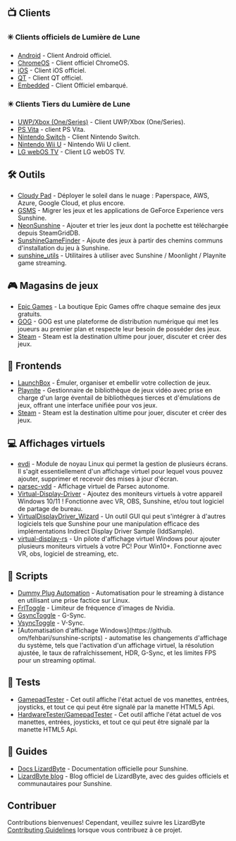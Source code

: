 <!--lint disable awesome-heading awesome-toc double-link-->

<div align="center" style="display: none;">
  <img src="/assets/banner.png" />
  <h1 align="center">Ensoleillement incroyable</h1>
  <h4 align="center">Une collection de Scripts, d'Outils, de Guides et de Logiciels de Compagnon</h4>
</div>

<div align="center" style="display: none;">
[
  <a href="#-clients">Clients</a> •
  <a href="#%EF%B8%8F-outils">Outils</a> •
  <a href="#-magasins-de-jeux">Magasins de jeux</a> •
  <a href="#-frontends">Frontends</a> •
  <a href="#-affichages-virtuels">Affichages virtuels</a> •
  <a href="#-scripts">Scripts</a> •
  <a href="#-Tests">Tests</a> •
  <a href="#-guides">Guides</a>
]
</div>

## 📺 Clients

### ✳️ Clients officiels de Lumière de Lune

- [Android](https://github.com/moonlight-stream/moonlight-android) - Client Android officiel.
- [ChromeOS](https://github.com/moonlight-stream/moonlight-chrome) - Client officiel ChromeOS.
- [iOS](https://github.com/moonlight-stream/moonlight-ios) - Client iOS officiel.
- [QT](https://github.com/moonlight-stream/moonlight-qt) - Client QT officiel.
- [Embedded](https://github.com/moonlight-stream/moonlight-embedded) - Client Officiel embarqué.

### ✴️ Clients Tiers du Lumière de Lune

- [UWP/Xbox (One/Series)](https://github.com/TheElixZammuto/moonlight-xbox) - Client UWP/Xbox (One/Series).
- [PS Vita](https://github.com/xyzz/vita-moonlight) - client PS Vita.
- [Nintendo Switch](https://github.com/XITRIX/Moonlight-Switch) - Client Nintendo Switch.
- [Nintendo Wii U](https://github.com/GaryOderNichts/moonlight-wiiu) - Nintendo Wii U client.
- [LG webOS TV](https://github.com/mariotaku/moonlight-tv) - Client LG webOS TV.

## 🛠️ Outils

- [Cloudy Pad](https://github.com/PierreBeucher/cloudypad) - Déployer le soleil dans le nuage : Paperspace, AWS, Azure, Google Cloud, et plus encore.
- [GSMS](https://github.com/LizardByte/GSMS) - Migrer les jeux et les applications de GeForce Experience vers Sunshine.
- [NeonSunshine](https://github.com/NeonLightning/NeonSunshine) - Ajouter et trier les jeux dont la pochette est téléchargée depuis SteamGridDB.
- [SunshineGameFinder](https://github.com/JMTK/SunshineGameFinder) - Ajoute des jeux à partir des chemins communs d'installation du jeu à Sunshine.
- [sunshine_utils](https://github.com/designer-living/sunshine_utils) - Utilitaires à utiliser avec Sunshine / Moonlight / Playnite game streaming.

## 🎮 Magasins de jeux

- [Epic Games](https://www.epicgames.com) - La boutique Epic Games offre chaque semaine des jeux gratuits.
- [GOG](https://www.gog.com) - GOG est une plateforme de distribution numérique qui met les joueurs au premier plan et respecte leur besoin de posséder des jeux.
- [Steam](https://store.steampowered.com) - Steam est la destination ultime pour jouer, discuter et créer des jeux.

## 💠 Frontends

- [LaunchBox](https://www.launchbox-app.com/) - Émuler, organiser et embellir votre collection de jeux.
- [Playnite](https://github.com/JosefNemec/Playnite) - Gestionnaire de bibliothèque de jeux vidéo avec prise en charge d'un large éventail de bibliothèques tierces et d'émulations de jeux, offrant une interface unifiée pour vos jeux.
- [Steam](https://store.steampowered.com) - Steam est la destination ultime pour jouer, discuter et créer des jeux.

## 💻 Affichages virtuels

- [evdi](https://github.com/DisplayLink/evdi) - Module de noyau Linux qui permet la gestion de plusieurs écrans. Il s'agit essentiellement d'un affichage virtuel pour lequel vous pouvez ajouter, supprimer et recevoir des mises à jour d'écran.
- [parsec-vdd](https://github.com/nomi-san/parsec-vdd) - Affichage virtuel de Parsec autonome.
- [Virtual-Display-Driver](https://github.com/itsmikethetech/Virtual-Display-Driver) - Ajoutez des moniteurs virtuels à votre appareil Windows 10/11 ! Fonctionne avec VR, OBS, Sunshine, et/ou tout logiciel de partage de bureau.
- [VirtualDisplayDriver_Wizard](https://github.com/sofmeright/VirtualDisplayDriver_Wizard) - Un outil GUI qui peut s'intégrer à d'autres logiciels tels que Sunshine pour une manipulation efficace des implémentations Indirect Display Driver Sample (IddSample).
- [virtual-display-rs](https://github.com/MolotovCherry/virtual-display-rs) - Un pilote d'affichage virtuel Windows pour ajouter plusieurs moniteurs virtuels à votre PC! Pour Win10+. Fonctionne avec VR, obs, logiciel de streaming, etc.

## 📜 Scripts

- [Dummy Plug Automation](https://github.com/XenHat/dummy-plug-automation) - Automatisation pour le streaming à distance en utilisant une prise factice sur Linux.
- [FrlToggle](https://github.com/FrogTheFrog/frl-toggle) - Limiteur de fréquence d'images de Nvidia.
- [GsyncToggle](https://github.com/FrogTheFrog/gsync-toggle) - G-Sync.
- [VsyncToggle](https://github.com/xanderfrangos/vsync-toggle) - V-Sync.
- [Automatisation d'affichage Windows](https://github. om/fehbari/sunshine-scripts) - automatise les changements d'affichage du système, tels que l'activation d'un affichage virtuel, la résolution ajustée, le taux de rafraîchissement, HDR, G-Sync, et les limites FPS pour un streaming optimal.

## 🧪 Tests

- [GamepadTester](https://hardwaretester.com/gamepad) - Cet outil affiche l'état actuel de vos manettes, entrées, joysticks, et tout ce qui peut être signalé par la manette HTML5 Api.
- [HardwareTester/GamepadTester](https://hardwaretester.com/gamepad) - Cet outil affiche l'état actuel de vos manettes, entrées, joysticks, et tout ce qui peut être signalé par la manette HTML5 Api.

## 📓 Guides

- [Docs LizardByte](https://docs.lizardbyte.dev/projects/sunshine) - Documentation officielle pour Sunshine.
- [LizardByte blog](https://app.lizardbyte.dev/blog) - Blog officiel de LizardByte, avec des guides officiels et communautaires pour Sunshine.

## Contribuer

Contributions bienvenues! Cependant, veuillez suivre les LizardByte
[Contributing Guidelines](https://docs.lizardbyte.dev/en/latest/developers/contributing.html)
lorsque vous contribuez à ce projet.
